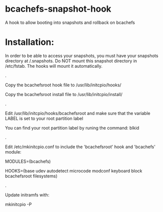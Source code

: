 # bcachefs-snapshot-hook
A hook to allow booting into snapshots and rollback on bcachefs

# Installation:

In order to be able to access your snapshots, you must have your snapshots directory at /.snapshots.
Do NOT mount this snapshot directory in /etc/fstab. The hooks will mount it automatically.

.

Copy the bcachefsroot hook file to /usr/lib/initcpio/hooks/

Copy the bcachefsroot install file to /usr/lib/initcpio/install/

.

Edit /usr/lib/initcpio/hooks/bcachefsroot and make sure that the variable LABEL is set to your root partition label

You can find your root partition label by runing the command: blkid

.

Edit /etc/mkinitcpio.conf to include the 'bcachefsroot' hook and 'bcachefs' module:

MODULES=(bcachefs)

HOOKS=(base udev autodetect microcode modconf keyboard block bcachefsroot filesystems)

.

Update initramfs with:

mkinitcpio -P

